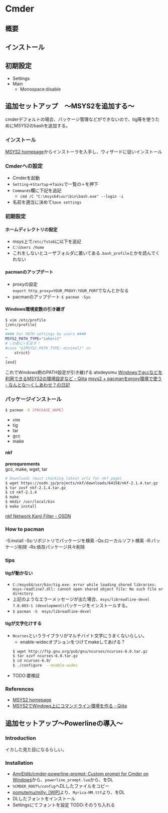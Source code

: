 # Cmder
## 概要

## インストール

## 初期設定
- Settings
- Main
	- Monospace:disable

## 追加セットアップ　～MSYS2を追加する～
cmderデフォルトの場合、パッケージ管理などができないので、tig等を使うためにMSYS2のbashを追加する。
### インストール
[MSYS2 homepage](http://www.msys2.org/)からインストーラを入手し、ウィザードに従いインストール
### Cmderへの設定
- Cmderを起動
- `Setting`->`Startup`->`Tasks`で一覧の`＋`を押下
- `Commands`欄に下記を追記
	* `cmd /C "C:\msys64\usr\bin\bash.exe" --login -i`
- 名前を適当に決めて`Save settings`

### 初期設定
#### ホームディレクトリの設定
* msys上で`/etc/fstab`に以下を追記
* `C:\Users /home`
* これをしないとユーザフォルダに置いてある`.bash_profile`とかを読んでくれない

#### pacmanのアップデート
* proxyの設定  
`export http_proxy=YOUR_PROXY:YOUR_PORT`でなんとかなる
* pacmanのアップデート
`$ pacman -Syu`

#### Windows環境変数の引き継ぎ
```bash
$ vim /etc/profile
[/etc/profile]
~
#### For PATH settings by users ####
MSYS2_PATH_TYPE="inherit"
# ↓の前に↑を足す！
#case "${MSYS2_PATH_TYPE:-minimal}" in
	strict)
~
[end]
```
これでWindows側のPATH設定が引き継げる
atodeyomu
[Windowsでgccなどを利用できるMSYS2の環境設定など - Qiita](http://qiita.com/chromabox/items/fd07bad3f426101fc4a6)
[msys2 + pacmanをproxy環境で使う - なんとな～くしあわせ？の日記](http://nantonaku-shiawase.hatenablog.com/entry/2014/10/11/163342)

### パッケージインストール
```bash
$ pacman -S [PACKAGE_NAME]
```
- vim
- tig
- tar
- gcc
- make

#### nkf
**prerequrements**  
gcc, make, wget, tar
```bash
# Downloads (must checking latest urls for nkf page)
$ wget https://osdn.jp/projects/nkf/downloads/64158/nkf-2.1.4.tar.gz
$ tar zxvf nkf-2.1.4.tar.gz
$ cd nkf-2.1.4
$ make
$ mkdir /usr/local/bin
$ make install
```
[nkf Network Kanji Filter - OSDN](https://ja.osdn.net/projects/nkf/releases/)

### How to pacman
-S:install
-Ss:リポジトリでパッケージを検索
-Qs:ローカルソフト検索
-R:パッケージ削除
-Rs:依存パッケージ共々削除

### tips
#### tigが動かない
- `C:/msys64/usr/bin/tig.exe: error while loading shared libraries: msys-readline7.dll: cannot open shared object file: No such file or directory`
- 上記のようなエラーメッセージが出た場合、`msys/libreadline-devel 7.0.003-1 (development)`パッケージをインストールする。
- `$ pacman -S  msys/libreadline-devel`

#### tigが文字化けする
- `Ncurses`というライブラリがマルチバイト文字にうまくないらしい。
	* enable-widecオプションをつけてmakeしてあげる？
	```bash
	$ wget http://ftp.gnu.org/pub/gnu/ncurses/ncurses-6.0.tar.gz
	$ tar xzvf ncurses-6.0.tar.gz
	$ cd ncurses-6.0/
	$ ./configure  --enable-widec
	```
- TODO:要検証

### References
- [MSYS2 homepage](http://www.msys2.org/)
- [MSYS2でWindows上にコマンドライン環境を作る - Qiita](http://qiita.com/nana4gonta/items/717a4508fa585a454690)

## 追加セットアップ～Powerlineの導入～
### Introduction
イカした見た目になるらしい。
### Installation
- [AmrEldib/cmder-powerline-prompt: Custom prompt for Cmder on Windows](https://github.com/AmrEldib/cmder-powerline-prompt)から、`powerline_prompt.lua`から、をDL
- `%CMDER_ROOT%/config`へDLしたファイルをコピー
- [pomutemu/milly: [WIP]](https://github.com/pomutemu/milly)より、`Myrica-MM.ttf`より、をDL
- DLしたフォントをインストール
- Settingsにてフォントを設定
TODO:そのうち入れる
